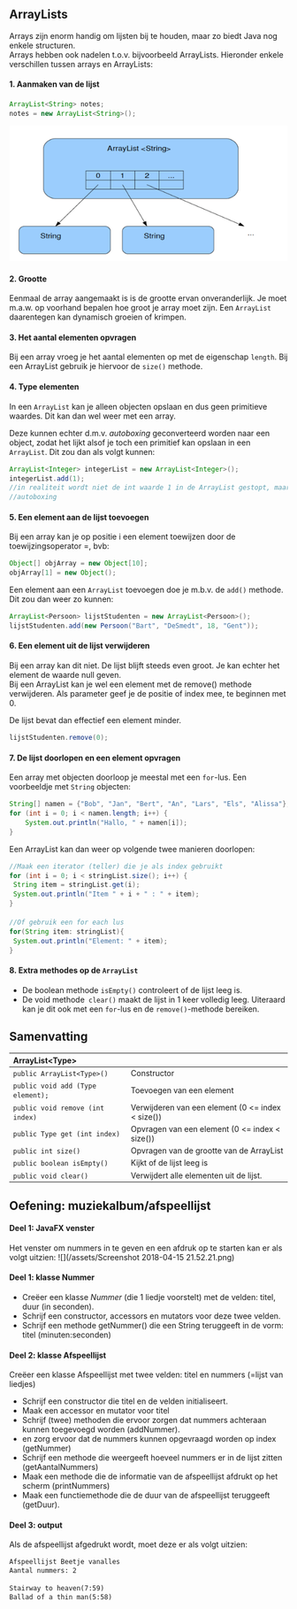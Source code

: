 ## ArrayLists

Arrays zijn enorm handig om lijsten bij te houden, maar zo biedt Java nog enkele structuren.  
Arrays hebben ook nadelen t.o.v. bijvoorbeeld ArrayLists. Hieronder enkele verschillen tussen arrays en ArrayLists:

#### 1. Aanmaken van de lijst

```java
ArrayList<String> notes;
notes = new ArrayList<String>();
```

![](/assets/import.png)

#### 2. Grootte

Eenmaal de array aangemaakt is is de grootte ervan onveranderlijk. Je moet m.a.w. op voorhand bepalen hoe groot je array moet zijn. Een `ArrayList` daarentegen kan dynamisch groeien of krimpen.

#### 3. Het aantal elementen opvragen

Bij een array vroeg je het aantal elementen op met de eigenschap `length`. Bij een ArrayList gebruik je hiervoor de `size()` methode.

#### 4. Type elementen

In een `ArrayList` kan je alleen objecten opslaan en dus geen primitieve waardes. Dit kan dan wel weer met een array.

Deze kunnen echter d.m.v. _autoboxing_ geconverteerd worden naar een object, zodat het lijkt alsof je toch een primitief kan opslaan in een `ArrayList`. Dit zou dan als volgt kunnen:

```java
ArrayList<Integer> integerList = new ArrayList<Integer>();
integerList.add(1); 
//in realiteit wordt niet de int waarde 1 in de ArrayList gestopt, maar via een systeem van
//autoboxing
```

#### 5. Een element aan de lijst toevoegen

Bij een array kan je op positie i een element toewijzen door de toewijzingsoperator =, bvb:

```java
Object[] objArray = new Object[10];
objArray[1] = new Object();
```

Een element aan een `ArrayList` toevoegen doe je m.b.v. de `add()` methode. Dit zou dan weer zo kunnen:

```java
ArrayList<Persoon> lijstStudenten = new ArrayList<Persoon>();
lijstStudenten.add(new Persoon("Bart", "DeSmedt", 18, "Gent"));
```

#### 6. Een element uit de lijst verwijderen

Bij een array kan dit niet. De lijst blijft steeds even groot. Je kan echter het element de waarde null geven.  
Bij een ArrayList kan je wel een element met de remove\(\) methode verwijderen. Als parameter geef je de positie of index mee, te beginnen met 0.

De lijst bevat dan effectief een element minder.

```java
lijstStudenten.remove(0);
```

#### 7. De lijst doorlopen en een element opvragen

Een array met objecten doorloop je meestal met een `for`-lus. Een voorbeeldje met `String` objecten:

```java
String[] namen = {"Bob", "Jan", "Bert", "An", "Lars", "Els", "Alissa"};
for (int i = 0; i < namen.length; i++) {
    System.out.println("Hallo, " + namen[i]);
}
```

Een ArrayList kan dan weer op volgende twee manieren doorlopen:

```java
//Maak een iterator (teller) die je als index gebruikt
for (int i = 0; i < stringList.size(); i++) {
 String item = stringList.get(i);
 System.out.println("Item " + i + " : " + item);
}

//Of gebruik een for each lus
for(String item: stringList){
 System.out.println("Element: " + item);
}
```

#### 8. Extra methodes op de `ArrayList`

* De boolean methode `isEmpty()` controleert of de lijst leeg is.
* De void methode` clear()` maakt de lijst in 1 keer volledig leeg. Uiteraard kan je dit ook met een `for`-lus en de `remove()`-methode bereiken.

## Samenvatting

| ArrayList&lt;Type&gt; |  |
| :--- | :--- |
| `public ArrayList<Type>()` | Constructor |
| `public void add (Type element);` | Toevoegen van een element |
| `public void remove (int index)` | Verwijderen van een element \(0 &lt;= index &lt; size\(\)\) |
| `public Type get (int index)` | Opvragen van een element \(0 &lt;= index &lt; size\(\)\) |
| `public int size()` | Opvragen van de grootte van de ArrayList |
| `public boolean isEmpty()` | Kijkt of de lijst leeg is |
| `public void clear()` | Verwijdert alle elementen uit de lijst. |

## Oefening: muziekalbum/afspeellijst

#### Deel 1: JavaFX venster

Het venster om nummers in te geven en een afdruk op te starten kan er als volgt uitzien:
![](/assets/Screenshot 2018-04-15 21.52.21.png)

#### Deel 1: klasse Nummer

* Creëer een klasse _Nummer_ \(die 1 liedje voorstelt\) met de velden: titel, duur \(in seconden\).
* Schrijf een constructor, accessors en mutators voor deze twee velden.
* Schrijf een methode getNummer\(\) die een String teruggeeft in de vorm: titel \(minuten:seconden\)

#### Deel 2: klasse Afspeellijst

Creëer een klasse Afspeellijst met twee velden: titel en nummers \(=lijst van liedjes\)

* Schrijf een constructor die titel en de velden initialiseert.
* Maak een accessor en mutator voor titel
* Schrijf \(twee\) methoden die ervoor zorgen dat nummers achteraan kunnen toegevoegd worden \(addNummer\).
* en zorg ervoor dat de nummers kunnen opgevraagd worden op index \(getNummer\)
* Schrijf een methode die weergeeft hoeveel nummers er in de lijst zitten \(getAantalNummers\)
* Maak een methode die de informatie van de afspeellijst afdrukt op het scherm \(printNummers\)
* Maak een functiemethode die de duur van de afspeellijst teruggeeft \(getDuur\).

#### Deel 3: output
Als de afspeellijst afgedrukt wordt, moet deze er als volgt uitzien:
```
Afspeellijst Beetje vanalles
Aantal nummers: 2

Stairway to heaven(7:59)
Ballad of a thin man(5:58)
```
